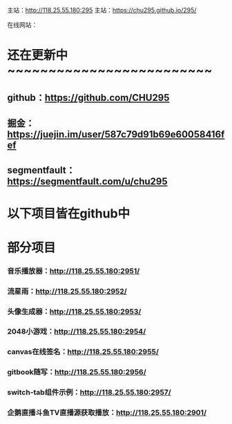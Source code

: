 主站：http://118.25.55.180:295
主站：https://chu295.github.io/295/

在线网站：
<h1>还在更新中~~~~~~~~~~~~~~~~~~~~~~~~~</h1>
  <h2>github：<a href="https://github.com/CHU295">https://github.com/CHU295</a></h2>
  <h2>掘金：<a href="https://juejin.im/user/587c79d91b69e60058416fef">https://juejin.im/user/587c79d91b69e60058416fef</a></h2>
  <h2>segmentfault：<a href="https://segmentfault.com/u/chu295">https://segmentfault.com/u/chu295</a></h2>
  <h1>以下项目皆在github中</h1>
  <h1>部分项目</h1>
  <h3>音乐播放器：<a href="http://118.25.55.180:2951/">http://118.25.55.180:2951/</a></h3>
  <h3>流星雨：<a href="http://118.25.55.180:2952/">http://118.25.55.180:2952/</a></h3>
  <h3>头像生成器：<a href="http://118.25.55.180:2953/">http://118.25.55.180:2953/</a></h3>
  <h3>2048小游戏：<a href="http://118.25.55.180:2954/">http://118.25.55.180:2954/</a></h3>
  <h3>canvas在线签名：<a href="http://118.25.55.180:2955/">http://118.25.55.180:2955/</a></h3>
  <h3>gitbook随写：<a href="http://118.25.55.180:2956/">http://118.25.55.180:2956/</a></h3>
  <h3>switch-tab组件示例：<a href="http://118.25.55.180:2957/">http://118.25.55.180:2957/</a></h3>
  <h3>企鹅直播斗鱼TV直播源获取播放：<a href="http://118.25.55.180:2901/">http://118.25.55.180:2901/</a></h3>
